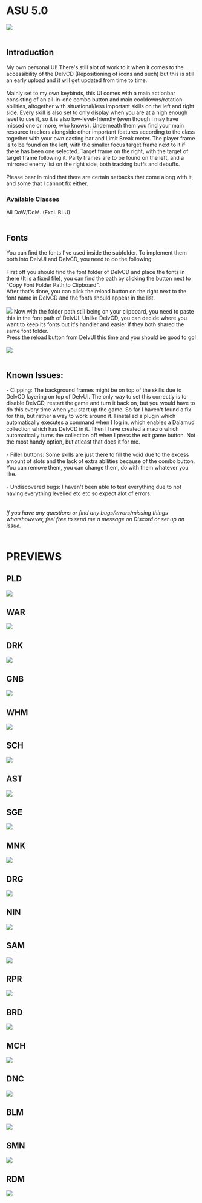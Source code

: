 <h1>ASU 5.0</h1>
<img src="./Previews/FullView.jpg"/>
<br><br>
<h2>Introduction</h2>
My own personal UI! There's still alot of work to it when it comes to the accessibility of the DelvCD (Repositioning of icons and such) but this is still an early upload and it will get updated from time to time.
<br><br>
Mainly set to my own keybinds, this UI comes with a main actionbar consisting of an all-in-one combo button and main cooldowns/rotation abilities, altogether with situational/less important skills on the left and right side. Every skill is also set to only display when you are at a high enough level to use it, so it is also low-level-friendly (even though I may have missed one or more, who knows). Underneath them you find your main resource trackers alongside other important features according to the class together with your own casting bar and Limit Break meter. The player frame is to be found on the left, with the smaller focus target frame next to it if there has been one selected. Target frame on the right, with the target of target frame following it. Party frames are to be found on the left, and a mirrored enemy list on the right side, both tracking buffs and debuffs.
<br><br>
Please bear in mind that there are certain setbacks that come along with it, and some that I cannot fix either.
<br>
<h3>Available Classes</h3>
All DoW/DoM. (Excl. BLU)
<br><br>

<h2>Fonts</h2>
You can find the fonts I've used inside the subfolder. To implement them both into DelvUI and DelvCD, you need to do the following:<br><br>
First off you should find the font folder of DelvCD and place the fonts in there (It is a fixed file), you can find the path by clicking the button next to "Copy Font Folder Path to Clipboard".<br>
After that's done, you can click the reload button on the right next to the font name in DelvCD and the fonts should appear in the list.
<br><br>
<img src="./Previews/font1.jpg"/>
Now with the folder path still being on your clipboard, you need to paste this in the font path of DelvUI. Unlike DelvCD, you can decide where you want to keep its fonts but it's handier and easier if they both shared the same font folder.<br>
Press the reload button from DelvUI this time and you should be good to go!
<br><br>
<img src="./Previews/font2.jpg"/>
<br><br>

<h2>Known Issues:</h2>
- Clipping: The background frames might be on top of the skills due to DelvCD layering on top of DelvUI. The only way to set this correctly is to disable DelvCD, restart the game and turn it back on, but you would have to do this every time when you start up the game. So far I haven't found a fix for this, but rather a way to work around it. I installed a plugin which automatically executes a command when I log in, which enables a Dalamud collection which has DelvCD in it. Then I have created a macro which automatically turns the collection off when I press the exit game button. Not the most handy option, but atleast that does it for me.<br><br>
- Filler buttons: Some skills are just there to fill the void due to the excess amount of slots and the lack of extra abilities because of the combo button. You can remove them, you can change them, do with them whatever you like.<br><br>
- Undiscovered bugs: I haven't been able to test everything due to not having everything levelled etc etc so expect alot of errors.
<br><br><br>
<i>If you have any questions or find any bugs/errors/missing things whatshowever, feel free to send me a message on Discord or set up an issue.</i>
<br><br>
<h1>PREVIEWS</h1>
<h2>PLD</h2>
<img src="./Previews/PLD.jpeg"/>

<h2>WAR</h2>
<img src="./Previews/WAR.jpeg"/>

<h2>DRK</h2>
<img src="./Previews/DRK.jpeg"/>

<h2>GNB</h2>
<img src="./Previews/GNB.jpeg"/>

<h2>WHM</h2>
<img src="./Previews/WHM.jpeg"/>

<h2>SCH</h2>
<img src="./Previews/SCH.jpeg"/>

<h2>AST</h2>
<img src="./Previews/AST.jpeg"/>

<h2>SGE</h2>
<img src="./Previews/SGE.jpeg"/>

<h2>MNK</h2>
<img src="./Previews/MNK.jpeg"/>

<h2>DRG</h2>
<img src="./Previews/DRG.jpeg"/>

<h2>NIN</h2>
<img src="./Previews/NIN.jpeg"/>

<h2>SAM</h2>
<img src="./Previews/SAM.jpeg"/>

<h2>RPR</h2>
<img src="./Previews/RPR.jpeg"/>

<h2>BRD</h2>
<img src="./Previews/BRD.jpeg"/>

<h2>MCH</h2>
<img src="./Previews/MCH.jpeg"/>

<h2>DNC</h2>
<img src="./Previews/DNC.jpeg"/>

<h2>BLM</h2>
<img src="./Previews/BLM.jpeg"/>

<h2>SMN</h2>
<img src="./Previews/SMN.jpeg"/>

<h2>RDM</h2>
<img src="./Previews/RDM.jpeg"/>
